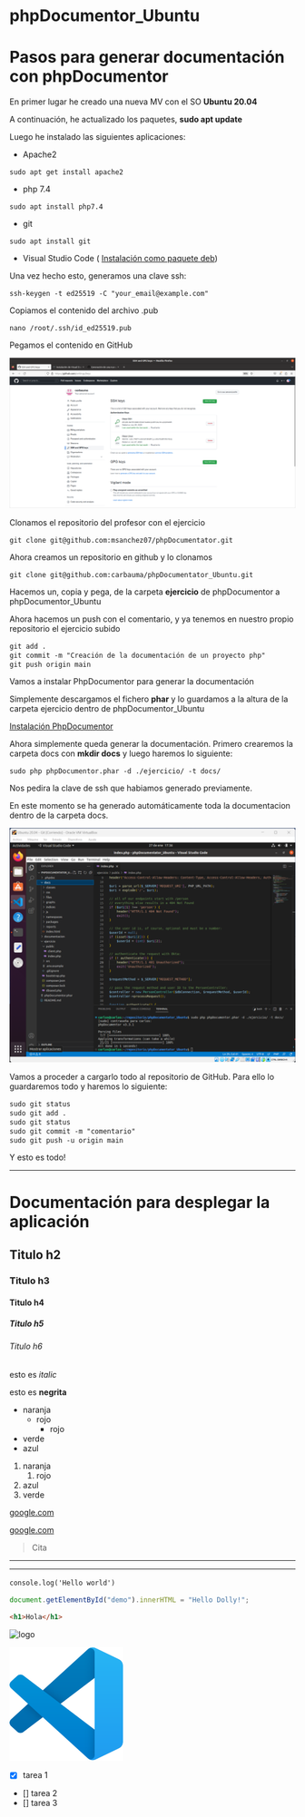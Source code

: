 # phpDocumentor_Ubuntu

# Pasos para generar documentación con phpDocumentor

En primer lugar he creado una nueva MV con el SO **Ubuntu 20.04**

A continuación, he actualizado los paquetes, **sudo apt update**

Luego he instalado las siguientes aplicaciones:

* Apache2 
```
sudo apt get install apache2
```
* php 7.4
```
sudo apt install php7.4 
```
* git
```
sudo apt install git
```
* Visual Studio Code (
[Instalación como paquete deb](https://www.robertoserrano.pro/blog/instalacion-de-visual-studio-code-en-ubuntu-20-04/))

Una vez hecho esto, generamos una clave ssh:
```
ssh-keygen -t ed25519 -C "your_email@example.com"
```
Copiamos el contenido del archivo .pub
```
nano /root/.ssh/id_ed25519.pub
```
Pegamos el contenido en GitHub

![clave_ssh](ssh.png "ssh.png")

Clonamos el repositorio del profesor con el ejercicio
```
git clone git@github.com:msanchez07/phpDocumentator.git
```

Ahora creamos un repositorio en github y lo clonamos 
```
git clone git@github.com:carbauma/phpDocumentator_Ubuntu.git
```

Hacemos un, copia y pega, de la carpeta **ejercicio** de phpDocumentor a phpDocumentor_Ubuntu

Ahora hacemos un push con el comentario, y ya tenemos en nuestro propio repositorio el ejercicio subido
```
git add .
git commit -m "Creación de la documentación de un proyecto php"
git push origin main
```

Vamos a instalar PhpDocumentor para generar la documentación

Simplemente descargamos el fichero **phar** y lo guardamos a la altura de la carpeta ejercicio dentro de phpDocumentor_Ubuntu

[Instalación PhpDocumentor](https://docs.phpdoc.org/guide/getting-started/installing.html)

Ahora simplemente queda generar la documentación. Primero crearemos la carpeta docs con **mkdir docs** y luego haremos lo siguiente:
```
sudo php phpDocumentor.phar -d ./ejercicio/ -t docs/
```
Nos pedira la clave de ssh que habiamos generado previamente.

En este momento se ha generado automáticamente toda la documentacion dentro de la carpeta docs.

![phar](phar.png "phar.png")

Vamos a proceder a cargarlo todo al repositorio de GitHub. Para ello lo guardaremos todo y haremos lo siguiente:

```
sudo git status
sudo git add .
sudo git status
sudo git commit -m "comentario"
sudo git push -u origin main
```

Y esto es todo!






---
<!-- A partir de aqui todos los comandos que he aprendido -->

# Documentación para desplegar la aplicación
## Titulo h2
### Titulo h3
#### Titulo h4
##### Titulo h5
###### Titulo h6

<!-- comentario -->

esto es *italic*

esto es **negrita**

<!-- Lista desordenada -->
* naranja
    * rojo
        * rojo
* verde
* azul

<!-- lista ordenada -->
1. naranja
    1. rojo
2. azul
3. verde

<!-- enlaces -->
[google.com](https://www.google.com)

[google.com](https://www.google.com "Etiqueta 1")

<!-- citas -->
> Cita

---
___

`console.log('Hello world')`

```javascript
document.getElementById("demo").innerHTML = "Hello Dolly!";
```

```html
<h1>Hola</h1>
```

<!-- Imagenes -->
![logo](https://upload.wikimedia.org/wikipedia/commons/9/9a/Visual_Studio_Code_1.35_icon.svg)

![logo](Visual.svg "Icono")

<!-- GITHUB MARKDOWN -->
* [x] tarea 1
* [] tarea 2
* [] tarea 3



